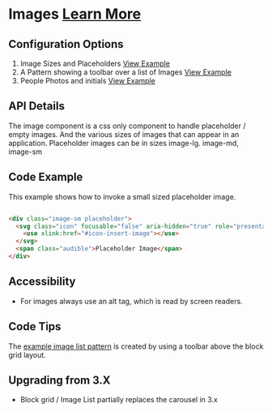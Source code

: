 
# Images  [Learn More](#)

## Configuration Options

1. Image Sizes and Placeholders [View Example]( ../components/images/example-index)
2. A Pattern showing a toolbar over a list of Images [View Example]( ../components/images/example-image-list)
2. People Photos and initials [View Example]( ../components/images/example-photos)

## API Details

The image component is a css only component to handle placeholder / empty images. And the various sizes of images that can appear in an application.
Placeholder images can be in sizes image-lg. image-md, image-sm

## Code Example

This example shows how to invoke a small sized placeholder image.

```html

<div class="image-sm placeholder">
  <svg class="icon" focusable="false" aria-hidden="true" role="presentation">
    <use xlink:href="#icon-insert-image"></use>
  </svg>
  <span class="audible">Placeholder Image</span>
</div>


```

## Accessibility

-  For images always use an alt tag, which is read by screen readers.

## Code Tips

The [example image list pattern]( ../components/images/example-image-list) is created by using a toolbar above the block grid layout.

## Upgrading from 3.X

-   Block grid / Image List partially replaces the carousel in 3.x
